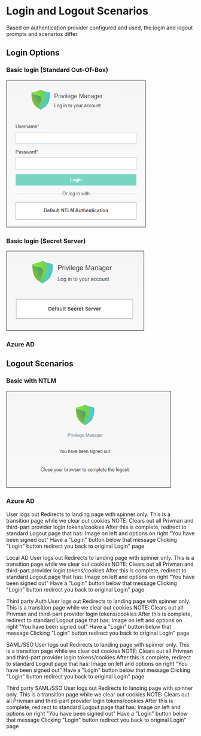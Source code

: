 [title]: # (Login and Logout Scenarios)
[tags]: # (on-prem)
[priority]: # (503)

# Login and Logout Scenarios

Based on authentication provider configured and used, the login and logout prompts and scenarios differ.

## Login Options

### Basic login (Standard Out-Of-Box)

![alt](images/scenarios/standard-NTML-login.png "Standard local login")

### Basic login (Secret Server)

![alt](images/scenarios/basic-secserv.png "Default Secret Server login")

### Azure AD


## Logout Scenarios

### Basic with NTLM 

![alt](images/scenarios/standard-logout.png "Standard local login")

### Azure AD
User logs out
Redirects to landing page with spinner only. This is a transition page while we clear out cookies
NOTE: Clears out all Privman and third-part provider login tokens/cookies
After this is complete, redirect to standard Logout page that has:
Image on left and options on right 
"You have been signed out"
Have a "Login" button below that message
Clicking "Login" button redirect you back to original Login" page


Local AD
User logs out
Redirects to landing page with spinner only. This is a transition page while we clear out cookies
NOTE: Clears out all Privman and third-part provider login tokens/cookies
After this is complete, redirect to standard Logout page that has:
Image on left and options on right 
"You have been signed out"
Have a "Login" button below that message
Clicking "Login" button redirect you back to original Login" page



Third party Auth
User logs out
Redirects to landing page with spinner only. This is a transition page while we clear out cookies
NOTE: Clears out all Privman and third-part provider login tokens/cookies
After this is complete, redirect to standard Logout page that has:
Image on left and options on right 
"You have been signed out"
Have a "Login" button below that message
Clicking "Login" button redirect you back to original Login" page


SAML/SSO
User logs out
Redirects to landing page with spinner only. This is a transition page while we clear out cookies
NOTE: Clears out all Privman and third-part provider login tokens/cookies
After this is complete, redirect to standard Logout page that has:
Image on left and options on right 
"You have been signed out"
Have a "Login" button below that message
Clicking "Login" button redirect you back to original Login" page


Third party SAML/SSO
User logs out
Redirects to landing page with spinner only. This is a transition page while we clear out cookies
NOTE: Clears out all Privman and third-part provider login tokens/cookies
After this is complete, redirect to standard Logout page that has:
Image on left and options on right 
"You have been signed out"
Have a "Login" button below that message
Clicking "Login" button redirect you back to original Login" page
